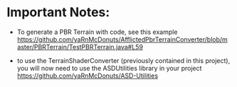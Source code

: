 # Important Notes:


- To generate a PBR Terrain with code, see this example
https://github.com/yaRnMcDonuts/AfflictedPbrTerrainConverter/blob/master/PBRTerrain/TestPBRTerrain.java#L59


- to use the TerrainShaderConverter (previously contained in this project), you will now need to use the ASDUtilities library in your project https://github.com/yaRnMcDonuts/ASD-Utilities
